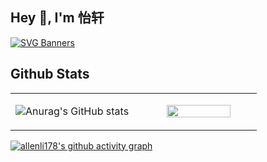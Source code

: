 ## Hey 👋, I'm 怡轩

[![SVG Banners](https://svg-banners.vercel.app/api?type=origin&text1=Welcome!%20%20🐱&text2=💖%20Open%20Source&width=1000&height=200)](https://github.com/Akshay090/svg-banners)
  
## Github Stats  

<table><tr><td valign="top" width="50%">

![Anurag's GitHub stats](https://github-readme-stats.vercel.app/api?username=wyxxxcat&show_icons=true&theme=catppuccin_latte)

</td><td valign="top" width="50%">

<img src="https://github-readme-stats.vercel.app/api/top-langs/?username=wyxxxcat&hide_border=true&theme=catppuccin_latte&layout=compact&hide=makefile,assembly,dockerfile" align="right" style="width: 75%" /></td></tr></table>

[![allenli178's github activity graph](https://github-readme-activity-graph.vercel.app/graph?username=wyxxxcat&theme=Default&days=20&grid=true&height=350)](https://github.com/ashutosh00710/github-readme-activity-graph)
